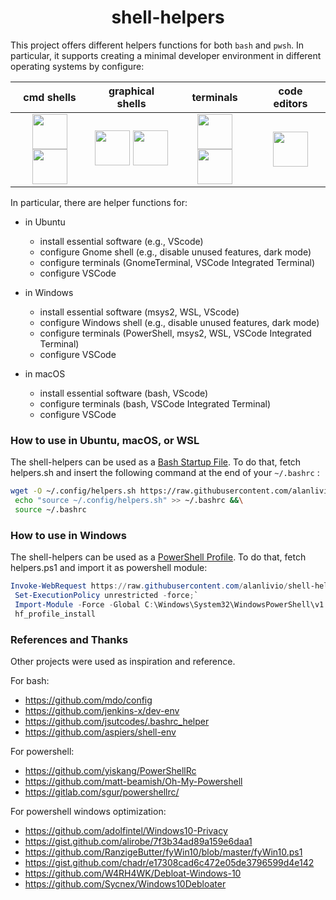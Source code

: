 <h1 align="center">shell-helpers</h1>

This project offers different helpers functions for both `bash` and `pwsh`.
In particular, it supports creating a minimal developer environment in different operating systems by configure:

| cmd shells | graphical shells | terminals | code editors |
| :-: | :-: | :-: | :-: |
| <img width="56" height="56" src="https://upload.wikimedia.org/wikipedia/commons/2/20/Bash_Logo_black_and_white_icon_only.svg"><img width="56" height="56" src="https://upload.wikimedia.org/wikipedia/commons/a/af/PowerShell_Core_6.0_icon.png"> | <img width="56" height="56" src="https://upload.wikimedia.org/wikipedia/commons/thumb/1/15/Gnome-start-here.svg/1024px-Gnome-start-here.svg.png"> <img width="56" height="56" src="https://upload.wikimedia.org/wikipedia/commons/thumb/5/5f/Windows_logo_-_2012.svg/1024px-Windows_logo_-_2012.svg.png"> | <img width="56" height="56" src="https://upload.wikimedia.org/wikipedia/commons/0/01/Windows_Terminal_Logo_256x256.png"> <img width="56" height="56" src="https://upload.wikimedia.org/wikipedia/commons/thumb/d/da/GNOME_Terminal_icon_2019.svg/1024px-GNOME_Terminal_icon_2019.svg.png"> |  <img width="56" height="56" src="https://upload.wikimedia.org/wikipedia/commons/2/2d/Visual_Studio_Code_1.18_icon.svg">

In particular, there are helper functions for:

* in Ubuntu
  + install essential software (e.g., VScode)
  + configure Gnome shell (e.g., disable unused features, dark mode)
  + configure terminals (GnomeTerminal, VSCode Integrated Terminal)
  + configure VSCode

* in Windows
  + install essential software (msys2, WSL, VScode)
  + configure Windows shell (e.g., disable unused features, dark mode)
  + configure terminals (PowerShell, msys2, WSL, VSCode Integrated Terminal)
  + configure VSCode

* in macOS
  + install essential software (bash, VScode)
  + configure terminals (bash, VSCode Integrated Terminal)
  + configure VSCode

### How to use in Ubuntu, macOS, or WSL

The shell-helpers can be used as a [Bash Startup File](https://www.gnu.org/software/bash/manual/html_node/Bash-Startup-Files.html).
To do that, fetch helpers.sh and insert the following command at the end of your `~/.bashrc` :

``` bash
wget -O ~/.config/helpers.sh https://raw.githubusercontent.com/alanlivio/shell-helpers/master/helpers.sh &&\
 echo "source ~/.config/helpers.sh" >> ~/.bashrc &&\
 source ~/.bashrc
```

### How to use in Windows

The shell-helpers can be used as a [PowerShell Profile](https://docs.microsoft.com/en-us/powershell/module/microsoft.powershell.core/about/about_profiles?view=powershell-7).
To do that, fetch helpers.ps1 and import it as powershell module:

``` powershell
Invoke-WebRequest https://raw.githubusercontent.com/alanlivio/shell-helpers/master/helpers.ps1 -OutFile C:\Windows\System32\WindowsPowerShell\v1.0\helpers.ps1;`
 Set-ExecutionPolicy unrestricted -force;`
 Import-Module -Force -Global C:\Windows\System32\WindowsPowerShell\v1.0\helpers.ps1;`
 hf_profile_install
```

### References and Thanks

Other projects were used as inspiration and reference.

For bash:

* https://github.com/mdo/config
* https://github.com/jenkins-x/dev-env
* https://github.com/jsutcodes/.bashrc_helper
* https://github.com/aspiers/shell-env

For powershell:

* https://github.com/yiskang/PowerShellRc
* https://github.com/matt-beamish/Oh-My-Powershell
* https://gitlab.com/sgur/powershellrc/

For powershell windows optimization:

* https://github.com/adolfintel/Windows10-Privacy
* https://gist.github.com/alirobe/7f3b34ad89a159e6daa1
* https://github.com/RanzigeButter/fyWin10/blob/master/fyWin10.ps1
* https://gist.github.com/chadr/e17308cad6c472e05de3796599d4e142
* https://github.com/W4RH4WK/Debloat-Windows-10
* https://github.com/Sycnex/Windows10Debloater
